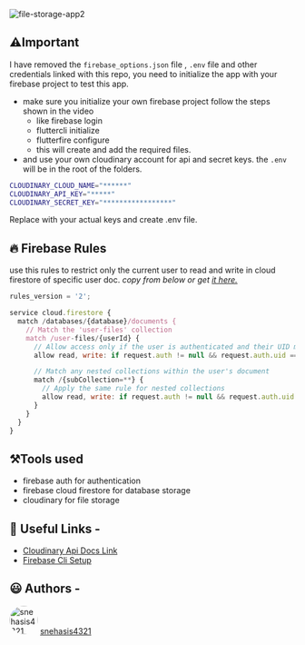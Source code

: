 ![file-storage-app2](https://github.com/user-attachments/assets/03331ff8-ea5a-4a62-9316-83d53818fe8a)
## ⚠️Important

I have removed the `firebase_options.json` file , `.env` file and other credentials linked with this repo,
you need to initialize the app with your firebase project to test this app.

- make sure you initialize your own firebase project
  follow the steps shown in the video
  - like firebase login
  - fluttercli initialize
  - flutterfire configure
  - this will create and add the required files.
- and use your own cloudinary account for api and secret keys.
  the `.env` will be in the root of the folders.

```bash
CLOUDINARY_CLOUD_NAME="******"
CLOUDINARY_API_KEY="*****"
CLOUDINARY_SECRET_KEY="*****************"
```

Replace with your actual keys and create .env file.

## 🔥 Firebase Rules

use this rules to restrict only the current user to read and write in cloud firestore of specific user doc.
*copy from below or get [it here.](https://github.com/Snehasis4321/flutter_cloudinary_file_upload/blob/master/firebase_rules.txt)*

```js
rules_version = '2';

service cloud.firestore {
  match /databases/{database}/documents {
    // Match the 'user-files' collection
    match /user-files/{userId} {
      // Allow access only if the user is authenticated and their UID matches the document ID
      allow read, write: if request.auth != null && request.auth.uid == userId;

      // Match any nested collections within the user's document
      match /{subCollection=**} {
        // Apply the same rule for nested collections
        allow read, write: if request.auth != null && request.auth.uid == userId;
      }
    }
  }
}
```

## ⚒️Tools used

- firebase auth for authentication
- firebase cloud firestore for database storage
- cloudinary for file storage

## 🔗 Useful Links -

- [Cloudinary Api Docs Link](https://cloudinary.com/documentation/image_upload_api_reference)
- [Firebase Cli Setup](https://firebase.google.com/docs/cli)

## 😃 Authors -

<img style="width: 50px; height: 50px; border-radius: 50%;" src="https://avatars.githubusercontent.com/u/96995340" alt="snehasis4321"></img>
[snehasis4321](https://github.com/Snehasis4321)
